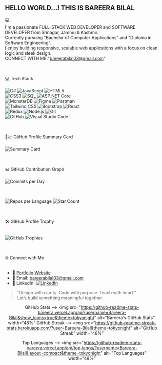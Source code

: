 ## HELLO WORLD...! THIS IS BAREERA BILAL


💻: <br> 
I'm a passionate FULL-STACK WEB DEVELOPER and SOFTWARE DEVELOPER from Srinagar, Jammu & Kashmir.  <br>
Currently pursuing "Bachelor of Computer Applications" and "Diploma in Software Engineering". <br>
I enjoy building responsive, scalable web applications with a focus on clean logic and sleek design. <br>
CONNECT WITH ME:"bareerabilal03@gmail.com" <br> <br> <br>


💻 Tech Stack <br> <br>
![C#](https://img.shields.io/badge/C%23-239120?style=for-the-badge&logo=c-sharp&logoColor=white) 
![JavaScript](https://img.shields.io/badge/JavaScript-F7DF1E?style=for-the-badge&logo=javascript&logoColor=black) 
![HTML5](https://img.shields.io/badge/HTML5-E34F26?style=for-the-badge&logo=html5&logoColor=white) <br>
![CSS3](https://img.shields.io/badge/CSS3-1572B6?style=for-the-badge&logo=css3&logoColor=white) 
![SQL](https://img.shields.io/badge/SQL-4479A1?style=for-the-badge&logo=sql&logoColor=white) 
![ASP.NET Core](https://img.shields.io/badge/ASP.NET_Core-512BD4?style=for-the-badge&logo=.net&logoColor=white) <br>
![MonsterDB](https://img.shields.io/badge/MonsterDB-FF0000?style=for-the-badge&logo=database&logoColor=white) 
![Figma](https://img.shields.io/badge/Figma-F24E1E?style=for-the-badge&logo=figma&logoColor=white) 
![Postman](https://img.shields.io/badge/Postman-FF6C37?style=for-the-badge&logo=postman&logoColor=white) <br>
![Tailwind CSS](https://img.shields.io/badge/Tailwind_CSS-38B2AC?style=for-the-badge&logo=tailwind-css&logoColor=white) 
![Bootstrap](https://img.shields.io/badge/Bootstrap-7952B3?style=for-the-badge&logo=bootstrap&logoColor=white) 
![React](https://img.shields.io/badge/React-61DAFB?style=for-the-badge&logo=react&logoColor=black) <br>
![Redux](https://img.shields.io/badge/Redux-764ABC?style=for-the-badge&logo=redux&logoColor=white) 
![Node.js](https://img.shields.io/badge/Node.js-339933?style=for-the-badge&logo=node.js&logoColor=white) 
![Git](https://img.shields.io/badge/Git-F05032?style=for-the-badge&logo=git&logoColor=white) <br>
![GitHub](https://img.shields.io/badge/GitHub-181717?style=for-the-badge&logo=github&logoColor=white) 
![Visual Studio Code](https://img.shields.io/badge/VS_Code-007ACC?style=for-the-badge&logo=visual-studio-code&logoColor=white) 
<br><br><br>

🧩📈 GitHub Profile Summary Card <br> <br>
![Summary Card](https://github-profile-summary-cards.vercel.app/api/cards/profile-details?username=Bareera-Bilal&theme=github_dark) <br> <br> <br>

📊 GitHub Contribution Graph <br> <br>
![Commits per Day](https://github-profile-summary-cards.vercel.app/api/cards/productive-time?username=Bareera-Bilal&theme=github_dark) <br> <br> <br>


![Repos per Language](https://github-profile-summary-cards.vercel.app/api/cards/repos-per-language?username=Bareera-Bilal&theme=github_dark)
![Star Count](https://github-profile-summary-cards.vercel.app/api/cards/stats?username=Bareera-Bilal&theme=github_dark) <br> <br> <br>



🛠️ GitHub Profile Trophy <br> <br>

![GitHub Trophies](https://github-profile-trophy.vercel.app/?username=Bareera-Bilal&theme=tokyonight&row=1&column=7) <br><br> <br>




🌐 Connect with Me <br> <br>

- 💼 [Portfolio Website](https://github.com/Bareera-Bilal/Personal-Portfolio-Website)  <br>
- 📧 Email: bareerabilal03@gmail.com  <br>
- 💬 LinkedIn: [![LinkedIn](https://img.shields.io/badge/LinkedIn-Bareera_Bilal03-blue?style=for-the-badge&logo=linkedin&logoColor=white)](https://www.linkedin.com/in/bareera-bilal03)



> “Design with clarity. Code with purpose. Teach with heart.”   
Let’s build something meaningful together.




<div align="center">

 GitHub Stats --> <img src="https://github-readme-stats-bareera.vercel.app/api?username=Bareera-Bilal&show_icons=true&theme=tokyonight" alt="Bareera's GitHub Stats" width="48%"
GitHub Streak --> <img src="https://github-readme-streak-stats.herokuapp.com/?user=Bareera-Bilal&theme=tokyonight" alt="GitHub Streak" width="48%" 

 Top Languages --> <img src="https://github-readme-stats-bareera.vercel.app/api/top-langs/?username=Bareera-Bilal&layout=compact&theme=tokyonight" alt="Top Languages" width="48%" 

</div>


